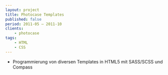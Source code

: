 ```yaml
---
layout: project
title: Photocase Templates
published: false
period: 2011-05 – 2011-10
clients:
    - photocase
tags:
    - HTML
    - CSS
---
```

- Programmierung von diversen Templates in HTML5 mit SASS/SCSS und Compass

